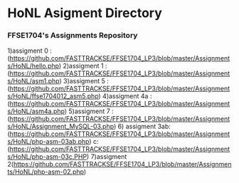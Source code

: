 # HoNL Asigment Directory
### FFSE1704's Assignments Repository
1)assigment 0 :(https://github.com/FASTTRACKSE/FFSE1704_LP3/blob/master/Assignments/HoNL/hello.php)
2)assigment 1 :(https://github.com/FASTTRACKSE/FFSE1704_LP3/blob/master/Assignments/HoNL/asm1.php)
3)assigment 5 :(https://github.com/FASTTRACKSE/FFSE1704_LP3/blob/master/Assignments/HoNL/ffse1704012_asm5.php)
4)assigment 4a :(https://github.com/FASTTRACKSE/FFSE1704_LP3/blob/master/Assignments/HoNL/asm4a.php)
5)assigment 7 :(https://github.com/FASTTRACKSE/FFSE1704_LP3/blob/master/Assignments/HoNL/Assignment_MySQL-03.php)
6) assigment 3ab:(https://github.com/FASTTRACKSE/FFSE1704_LP3/blob/master/Assignments/HoNL/php-asm-03ab.php)
               c:(https://github.com/FASTTRACKSE/FFSE1704_LP3/blob/master/Assignments/HoNL/php-asm-03c.PHP)
 7)assigment 2(https://github.com/FASTTRACKSE/FFSE1704_LP3/blob/master/Assignments/HoNL/php-asm-02.php)